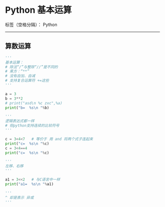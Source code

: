# Python 基本运算

标签（空格分隔）： Python

---

## 算数运算
```python
'''
基本运算：
# 除法“/”与整除“//”是不同的
# 乘方：“**”
# 没有自加、自减
# 支持复合运算符 +=这些
'''

a = 3
b = 3**2
# print("asd\n %c zxc",%a)
print("b=  %s\n "%b)

'''
逻辑表达式都一样
# 但python支持连续的比较符号
'''

c = 3<4<7   # 等价于 用 and 将两个式子连起来
print("c=  %s\n "%c)
c = 3<4==4
print("c=  %s\n "%c)

'''
左移、右移
'''

a1 = 3<<2   # 与C语言中一样
print("a1=  %s\n "%a1)

'''
^ 却是表示 异或
'''
```





